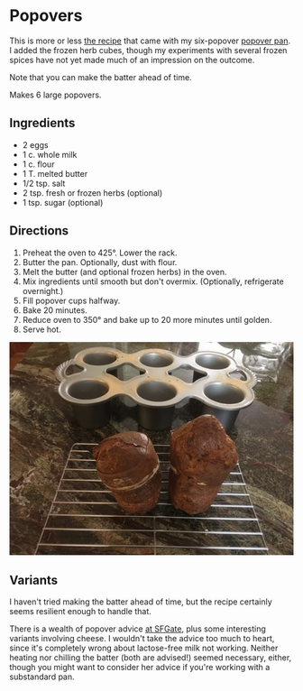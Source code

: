 # Popovers

This is more or less [the recipe](https://www.nordicware.com/recipe/rosemary-popovers/) that came with my six-popover [popover pan](https://www.nordicware.com/grand-popover-pan).
I added the frozen herb cubes, though my experiments with several frozen spices have not yet made much of an impression on the outcome.

Note that you can make the batter ahead of time.

Makes 6 large popovers.

## Ingredients

* 2 eggs
* 1 c. whole milk
* 1 c. flour
* 1 T. melted butter
* 1/2 tsp. salt
* 2 tsp. fresh or frozen herbs (optional)
* 1 tsp. sugar (optional)

## Directions

1. Preheat the oven to 425°.  Lower the rack.
2. Butter the pan.  Optionally, dust with flour.
3. Melt the butter (and optional frozen herbs) in the oven.
4. Mix ingredients until smooth but don't overmix.  (Optionally, refrigerate overnight.)
5. Fill popover cups halfway.
6. Bake 20 minutes.
7. Reduce oven to 350° and bake up to 20 more minutes until golden.
8. Serve hot.

![post popping over](../images/popovers.png)

## Variants

I haven't tried making the batter ahead of time, but the recipe certainly seems resilient enough to handle that.

There is a wealth of popover advice [at SFGate](https://www.sfgate.com/recipes/article/Baker-s-quest-What-makes-perfect-popovers-4601293.php),
plus some interesting variants involving cheese.
I wouldn't take the advice too much to heart, since it's completely wrong about lactose-free milk not working.
Neither heating nor chilling the batter (both are advised!) seemed necessary, either,
though you might want to consider her advice if you're working with a substandard pan.
